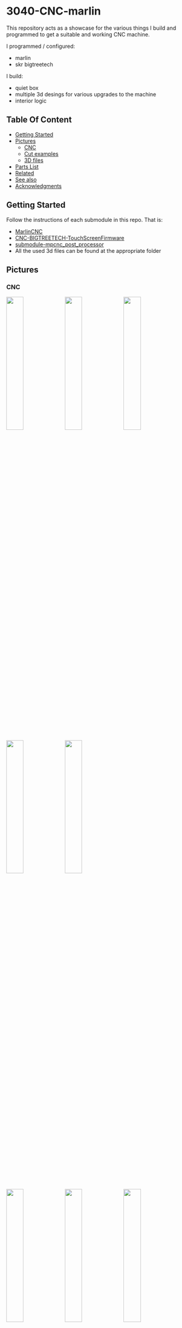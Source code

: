 # 3040-CNC-marlin
This repository acts as a showcase for the various things I build and programmed to get a suitable and working CNC machine.

I programmed / configured:
- marlin
- skr bigtreetech

I build:
- quiet box
- multiple 3d desings for various upgrades to the machine
- interior logic


## Table Of Content

- [Getting Started](#getting-started)
- [Pictures](#pictures)
    - [CNC](#cnc)
    - [Cut examples](#cut-example)
    - [3D files](#3d-files)
- [Parts List](#parts-list)
- [Related](#related)
- [See also](#see-also)
- [Acknowledgments](#acknowledgments)

## Getting Started

Follow the instructions of each submodule in this repo. That is:
* [MarlinCNC](https://github.com/thob97/MarlinCNC) 
* [CNC-BIGTREETECH-TouchScreenFirmware ](https://github.com/thob97/CNC-BIGTREETECH-TouchScreenFirmware)
* [submodule-mpcnc_post_processor](https://github.com/thob97/submodule-mpcnc_post_processor)
* All the used 3d files can be found at the appropriate folder

## Pictures

### CNC
<p float="left">
    <img src="./pictures/0_1.jpeg"  width="30%" height="30%">
    <img src="./pictures/0_2.jpeg"  width="30%" height="30%">
    <img src="./pictures/0_3.jpeg"  width="30%" height="30%">
    <img src="./pictures/0_4.jpeg"  width="30%" height="30%">
    <img src="./pictures/0_5.jpeg"  width="30%" height="30%">
</p>
<p float="left">
    <img src="./pictures/1_1.jpeg"  width="30%" height="30%">
    <img src="./pictures/1_2.jpeg"  width="30%" height="30%">
    <img src="./pictures/1_3.jpeg"  width="30%" height="30%">
    <img src="./pictures/1_4.jpeg"  width="30%" height="30%">
    <img src="./pictures/1_5.jpeg"  width="30%" height="30%">
    <img src="./pictures/1_6.jpeg"  width="30%" height="30%">
    <img src="./pictures/1_7.jpeg"  width="30%" height="30%">
</p>
<p float="left">
    <img src="./pictures/2_1.jpeg"  width="30%" height="30%">
    <img src="./pictures/2_2.jpeg"  width="30%" height="30%">
    <img src="./pictures/2_3.jpeg"  width="30%" height="30%">
    <img src="./pictures/2_4.jpeg"  width="30%" height="30%">
    <img src="./pictures/2_5.jpeg"  width="30%" height="30%">
    <img src="./pictures/2_6.jpeg"  width="30%" height="30%">
    <img src="./pictures/2_7.jpeg"  width="30%" height="30%">
    <img src="./pictures/2_8.jpeg"  width="30%" height="30%">
</p>
<p float="left">
    <img src="./pictures/3_1.jpeg"  width="30%" height="30%">
    <img src="./pictures/3_2.jpeg"  width="30%" height="30%">
    <img src="./pictures/3_3.jpeg"  width="30%" height="30%">
    <img src="./pictures/3_4.jpeg"  width="30%" height="30%">
</p>


### Cut examples
<p float="left">
    <img src="./pictures/4_1.jpeg"  width="30%" height="30%">
</p>
<p float="left">
    <img src="./pictures/5_1.JPG"  width="30%" height="30%">
    <img src="./pictures/5_2.JPG"  width="30%" height="30%">
    <img src="./pictures/5_3.JPG"  width="30%" height="30%">
    <img src="./pictures/5_4.JPG"  width="30%" height="30%">
</p>
<p float="left">
    <img src="./pictures/6_1.JPG"  width="30%" height="30%">
    <img src="./pictures/6_2.JPG"  width="30%" height="30%">
    <img src="./pictures/6_3.JPG"  width="30%" height="30%">
</p>
<p float="left">
    <img src="./pictures/7_1.jpg"  width="30%" height="30%">
    <img src="./pictures/7_2.jpg"  width="30%" height="30%">
    <img src="./pictures/7_3.jpg"  width="30%" height="30%">
</p>

### 3D files

## Parts List
- Chinese 3040 CNC
- [TMC2208 Motor Drivers](https://www.amazon.de/-/en/gp/product/B07THJFXQP/ref=ppx_yo_dt_b_search_asin_title?ie=UTF8&psc=1)
- [SKR E3 DIP V1 32bit board & TFT35 V3.0 Screen](https://www.amazon.de/-/en/gp/product/B07ZKP1FB3/ref=ppx_yo_dt_b_search_asin_title?ie=UTF8&psc=1)
- [Spindel Controller](https://www.amazon.de/dp/B07Z94FZSQ?psc=1&ref=ppx_yo2ov_dt_b_product_details)
- [48V 300W Spindle](https://www.amazon.de/dp/B09N36KWRH?psc=1&ref=ppx_yo2ov_dt_b_product_details)
- [48V 480W Spindel & Motor Powersupply](https://www.amazon.de/-/en/gp/product/B084KYD2TL/ref=ppx_yo_dt_b_search_asin_title?ie=UTF8&psc=1)
- [24V 120W Board & LCD Powersupply](https://www.amazon.de/-/en/gp/product/B01D8FM3W6/ref=ppx_yo_dt_b_search_asin_title?ie=UTF8&psc=1)
- [Endstops / Switches](https://de.aliexpress.com/item/32970156247.html?spm=a2g0o.order_detail.order_detail_item.3.453b6368wVEAgS&gatewayAdapt=glo2deu)

## Related
## See also

## Acknowledgments

* https://github.com/MarlinFirmware/Marlin
* https://github.com/jeffeb3/BIGTREETECH-TouchScreenFirmware
* https://github.com/V1EngineeringInc/BIGTREETECH-TouchScreenFirmware
* https://github.com/bigtreetech/BIGTREETECH-TouchScreenFirmware
* https://github.com/flyfisher604/mpcnc_post_processor
